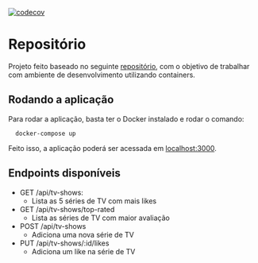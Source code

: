 [![codecov](https://codecov.io/gh/pedrovicentesantos/container-environment/branch/main/graph/badge.svg)](https://codecov.io/gh/pedrovicentesantos/container-environment)
# Repositório

Projeto feito baseado no seguinte [repositório](https://github.com/rodrigobotti/rs-ws-2020-env), com o objetivo de trabalhar com ambiente de desenvolvimento utilizando containers.

## Rodando a aplicação

Para rodar a aplicação, basta ter o Docker instalado e rodar o comando: 

````
  docker-compose up
````

Feito isso, a aplicação poderá ser acessada em [localhost:3000](http://localhost:3000).

## Endpoints disponíveis

  - GET /api/tv-shows: 
    * Lista as 5 séries de TV com mais likes
  - GET /api/tv-shows/top-rated
    * Lista as séries de TV com maior avaliação
  - POST /api/tv-shows
    * Adiciona uma nova série de TV
  - PUT /api/tv-shows/:id/likes
    * Adiciona um like na série de TV
